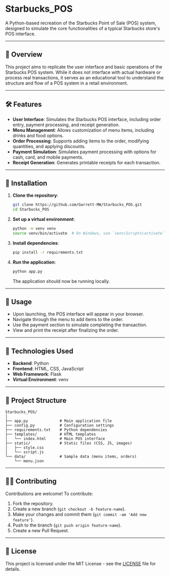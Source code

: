 # Starbucks_POS

A Python-based recreation of the Starbucks Point of Sale (POS) system, designed to simulate the core functionalities of a typical Starbucks store's POS interface.

---

## 📌 Overview

This project aims to replicate the user interface and basic operations of the Starbucks POS system.
While it does not interface with actual hardware or process real transactions, it serves as an educational tool to understand the structure and flow of a POS system in a retail environment.

---

## 🛠️ Features

- **User Interface**: Simulates the Starbucks POS interface, including order entry, payment processing, and receipt generation.
- **Menu Management**: Allows customization of menu items, including drinks and food options.
- **Order Processing**: Supports adding items to the order, modifying quantities, and applying discounts.
- **Payment Simulation**: Simulates payment processing with options for cash, card, and mobile payments.
- **Receipt Generation**: Generates printable receipts for each transaction.

---

## 🚀 Installation

1. **Clone the repository**:

   ```bash
   git clone https://github.com/Garrett-MW/Starbucks_POS.git
   cd Starbucks_POS
   ```

2. **Set up a virtual environment**:

   ```bash
   python -m venv venv
   source venv/bin/activate  # On Windows, use `venv\Scripts\activate`
   ```

3. **Install dependencies**:

   ```bash
   pip install -r requirements.txt
   ```

4. **Run the application**:

   ```bash
   python app.py
   ```

   The application should now be running locally.

---

## 🧪 Usage

- Upon launching, the POS interface will appear in your browser.
- Navigate through the menu to add items to the order.
- Use the payment section to simulate completing the transaction.
- View and print the receipt after finalizing the order.

---

## 🧱 Technologies Used

- **Backend**: Python
- **Frontend**: HTML, CSS, JavaScript
- **Web Framework**: Flask
- **Virtual Environment**: venv

---

## 📂 Project Structure

```
Starbucks_POS/
│
├── app.py              # Main application file
├── config.py           # Configuration settings
├── requirements.txt    # Python dependencies
├── templates/          # HTML templates
│   └── index.html      # Main POS interface
├── static/             # Static files (CSS, JS, images)
│   ├── style.css
│   └── script.js
└── data/               # Sample data (menu items, orders)
    └── menu.json
```

---

## 🧑‍💻 Contributing

Contributions are welcome! To contribute:

1. Fork the repository.
2. Create a new branch (`git checkout -b feature-name`).
3. Make your changes and commit them (`git commit -am 'Add new feature'`).
4. Push to the branch (`git push origin feature-name`).
5. Create a new Pull Request.

---

## 📄 License

This project is licensed under the MIT License - see the [LICENSE](LICENSE) file for details.
